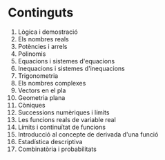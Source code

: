 
# Continguts

1. Lògica i demostració
2. Els nombres reals
3. Potències i arrels
4. Polinomis
5. Equacions i sistemes d'equacions
6. Inequacions i sistemes d'inequacions
7. Trigonometria
8. Els nombres complexes
9. Vectors en el pla
10. Geometria plana
11. Còniques
12. Successions numèriques i límits
13. Les funcions reals de variable real
14. Límits i continuïtat de funcions
15. Introducció al concepte de derivada d'una funció
16. Estadística descriptiva
18. Combinatòria i probabilitats

